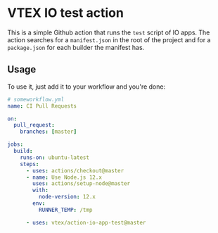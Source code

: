 # VTEX IO test action

This is a simple Github action that runs the `test` script of IO apps. The action searches for a `manifest.json` in the root of the project and for a `package.json` for each builder the manifest has.

## Usage

To use it, just add it to your workflow and you're done:

```yml
# someworkflow.yml
name: CI Pull Requests

on:
  pull_request:
    branches: [master]

jobs:
  build:
    runs-on: ubuntu-latest
    steps:
      - uses: actions/checkout@master
      - name: Use Node.js 12.x
        uses: actions/setup-node@master
        with:
          node-version: 12.x
        env:
          RUNNER_TEMP: /tmp

      - uses: vtex/action-io-app-test@master
```

